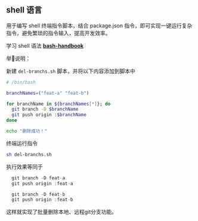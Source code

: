 
## shell 语言

用于编写 shell 终端指令脚本，结合 package.json 指令，即可实现一键运行复杂指令，避免繁琐的指令输入，提高开发效率。

学习 shell 语法 **[bash-handbook](https://github.com/denysdovhan/bash-handbook)**

举🌰说明：

新建 `del-branchs.sh` 脚本，并将以下内容添加到脚本中

```bash
# /bin/bash

branchNames=("feat-a" "feat-b")

for branchName in ${branchNames[*]}; do
  git branch -D $branchName
  git push origin :$branchName
done

echo "删除成功！"

```

终端运行指令

```bash
sh del-branchs.sh
```

执行效果等同于

```js
  git branch -D feat-a
  git push origin :feat-a

  git branch -D feat-b
  git push origin :feat-b
```

这样就实现了批量删除本地、远程git分支功能。